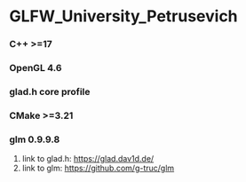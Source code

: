 # GLFW_University_Petrusevich

### C++ >=17
### OpenGL 4.6
### glad.h core profile
### CMake >=3.21
### glm 0.9.9.8

1. link to glad.h: https://glad.dav1d.de/
2. link to glm: https://github.com/g-truc/glm
